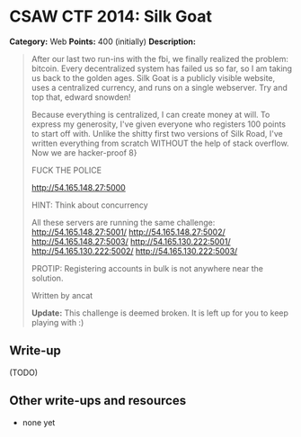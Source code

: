 # CSAW CTF 2014: Silk Goat

**Category:** Web
**Points:** 400 (initially)
**Description:**

> After our last two run-ins with the fbi, we finally realized the problem: bitcoin. Every decentralized system has failed us so far, so I am taking us back to the golden ages. Silk Goat is a publicly visible website, uses a centralized currency, and runs on a single webserver. Try and top that, edward snowden!
>
> Because everything is centralized, I can create money at will. To express my generosity, I've given everyone who registers 100 points to start off with. Unlike the shitty first two versions of Silk Road, I've written everything from scratch WITHOUT the help of stack overflow. Now we are hacker-proof 8}
>
> FUCK THE POLICE
>
> <http://54.165.148.27:5000>
>
> HINT: Think about concurrency
>
> All these servers are running the same challenge: <http://54.165.148.27:5001/> <http://54.165.148.27:5002/> <http://54.165.148.27:5003/> <http://54.165.130.222:5001/> <http://54.165.130.222:5002/> <http://54.165.130.222:5003/>
>
> PROTIP: Registering accounts in bulk is not anywhere near the solution.
>
> Written by ancat
>
> **Update:** This challenge is deemed broken. It is left up for you to keep playing with :)

## Write-up

(TODO)

## Other write-ups and resources

* none yet
